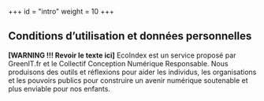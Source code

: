 +++
id = "intro"
weight = 10
+++

## Conditions d’utilisation et données personnelles

**[WARNING !!! Revoir le texte ici]** EcoIndex est un service proposé par GreenIT.fr et le Collectif Conception
Numérique Responsable. Nous produisons des outils et réflexions pour aider les individus, les organisations et les
pouvoirs publics pour construire un avenir numérique soutenable et plus enviable pour nos enfants.
